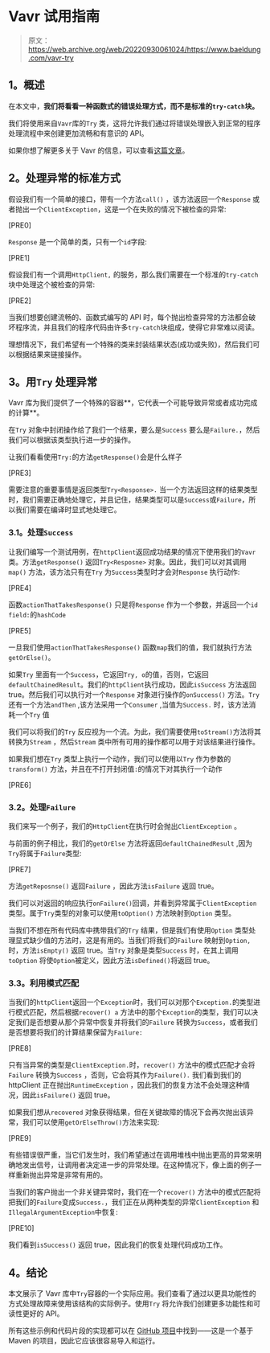 # Vavr 试用指南

> 原文：<https://web.archive.org/web/20220930061024/https://www.baeldung.com/vavr-try>

## **1。概述**

在本文中，**我们将看看一种函数式的错误处理方式，而不是标准的`try-catch`块。**

我们将使用来自`Vavr`库的`Try` 类，这将允许我们通过将错误处理嵌入到正常的程序处理流程中来创建更加流畅和有意识的 API。

如果你想了解更多关于 Vavr 的信息，可以查看[这篇文章](/web/20220625071934/https://www.baeldung.com/vavr)。

## **2。处理异常的标准方式**

假设我们有一个简单的接口，带有一个方法`call()` ，该方法返回一个`Response` 或者抛出一个`ClientException`，这是一个在失败的情况下被检查的异常:

[PRE0]

`Response` 是一个简单的类，只有一个`id`字段:

[PRE1]

假设我们有一个调用`HttpClient,` 的服务，那么我们需要在一个标准的`try-catch`块中处理这个被检查的异常:

[PRE2]

当我们想要创建流畅的、函数式编写的 API 时，每个抛出检查异常的方法都会破坏程序流，并且我们的程序代码由许多`try-catch`块组成，使得它非常难以阅读。

理想情况下，我们希望有一个特殊的类来封装结果状态(成功或失败)，然后我们可以根据结果来链接操作。

## **3。用`Try`** 处理异常

Vavr 库为我们提供了一个特殊的容器**，它代表一个可能导致异常或者成功完成的计算**。

在`Try` 对象中封闭操作给了我们一个结果，要么是`Success` 要么是`Failure.`，然后我们可以根据该类型执行进一步的操作。

让我们看看使用`Try:`的方法`getResponse()`会是什么样子

[PRE3]

需要注意的重要事情是返回类型`Try<Response>.` 当一个方法返回这样的结果类型时，我们需要正确地处理它，并且记住，结果类型可以是`Success`或`Failure`，所以我们需要在编译时显式地处理它。

### **3.1。处理`Success`**

让我们编写一个测试用例，在`httpClient`返回成功结果的情况下使用我们的`Vavr`类。方法`getResponse()` 返回`Try<Resposne>` 对象。因此，我们可以对其调用`map()` 方法，该方法只有在`Try` 为`Success`类型时才会对`Response` 执行动作:

[PRE4]

函数`actionThatTakesResponse()` 只是将`Response` 作为一个参数，并返回一个`id field:`的`hashCode`

[PRE5]

一旦我们使用`actionThatTakesResponse()` 函数`map`我们的值，我们就执行方法`getOrElse()`。

如果`Try` 里面有一个`Success`，它返回`Try, o`的值，否则，它返回`defaultChainedResult`。我们的`httpClient`执行成功，因此`isSuccess` 方法返回 true。然后我们可以执行对一个`Response` 对象进行操作的`onSuccess()` 方法。`Try` 还有一个方法`andThen` ,该方法采用一个`Consumer` ,当值为`Success.` 时，该方法消耗一个`Try` 值

我们可以将我们的`Try` 反应视为一个流。为此，我们需要使用`toStream()`方法将其转换为`Stream` ，然后`Stream` 类中所有可用的操作都可以用于对该结果进行操作。

如果我们想在`Try` 类型上执行一个动作，我们可以使用以`Try` 作为参数的`transform()` 方法，并且在不打开封闭值`:`的情况下对其执行一个动作

[PRE6]

### **3.2。处理`Failure`**

我们来写一个例子，我们的`HttpClient`在执行时会抛出`ClientException` 。

与前面的例子相比，我们的`getOrElse` 方法将返回`defaultChainedResult` ,因为`Try`将属于`Failure`类型:

[PRE7]

方法`getReposnse()` 返回`Failure` ，因此方法`isFailure` 返回 true。

我们可以对返回的响应执行`onFailure()`回调，并看到异常属于`ClientException` 类型。属于`Try`类型的对象可以使用`toOption()` 方法映射到`Option` 类型。

当我们不想在所有代码库中携带我们的`Try` 结果，但是我们有使用`Option` 类型处理显式缺少值的方法时，这是有用的。当我们将我们的`Failure` 映射到`Option,` 时，方法`isEmpty()` 返回 true。当`Try` 对象是类型`Success` 时，在其上调用`toOption` 将使`Option`被定义，因此方法`isDefined()`将返回 true。

### **3.3。利用模式匹配**

当我们的`httpClient`返回一个`Exception`时，我们可以对那个`Exception.`的类型进行模式匹配，然后根据`recover() a` 方法中的那个`Exception`的类型，我们可以决定我们是否想要从那个异常中恢复并将我们的`Failure` 转换为`Success`，或者我们是否想要将我们的计算结果保留为`Failure:`

[PRE8]

只有当异常的类型是`ClientException.`时，`recover()` 方法中的模式匹配才会将`Failure` 转换为`Success` ，否则，它会将其作为`Failure().` 我们看到我们的 httpClient 正在抛出`RuntimeException` ，因此我们的恢复方法不会处理这种情况，因此`isFailure()` 返回 true。

如果我们想从`recovered` 对象获得结果，但在关键故障的情况下会再次抛出该异常，我们可以使用`getOrElseThrow()`方法来实现:

[PRE9]

有些错误很严重，当它们发生时，我们希望通过在调用堆栈中抛出更高的异常来明确地发出信号，让调用者决定进一步的异常处理。在这种情况下，像上面的例子一样重新抛出异常是非常有用的。

当我们的客户抛出一个非关键异常时，我们在一个`recover()` 方法中的模式匹配将把我们的`Failure`变成`Success.`，我们正在从两种类型的异常`ClientException` 和`IllegalArgumentException`中恢复:

[PRE10]

我们看到`isSuccess()` 返回 true，因此我们的恢复处理代码成功工作。

## **4。结论**

本文展示了 Vavr 库中`Try`容器的一个实际应用。我们查看了通过以更具功能性的方式处理故障来使用该结构的实际例子。使用`Try` 将允许我们创建更多功能性和可读性更好的 API。

所有这些示例和代码片段的实现都可以在 [GitHub 项目](https://web.archive.org/web/20220625071934/https://github.com/eugenp/tutorials/tree/master/vavr)中找到——这是一个基于 Maven 的项目，因此它应该很容易导入和运行。